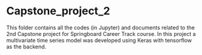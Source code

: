 # Capstone_project_2
This folder contains all the codes (in Jupyter) and documents related to the 2nd Capstone project for Springboard Career Track course. In this project a multivariate time series model was developed using Keras with tensorflow as the backend.
